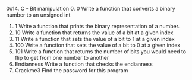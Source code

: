 0x14. C - Bit manipulation
0. 0
Write a function that converts a binary number to an unsigned int
1. 1
Write a function that prints the binary representation of a number.
2. 10
Write a function that returns the value of a bit at a given index
3. 11
Write a function that sets the value of a bit to 1 at a given index
4. 100
Write a function that sets the value of a bit to 0 at a given index
5. 101
Write a function that returns the number of bits you would need to flip to get from one number to another
6. Endianness
Write a function that checks the endianness
7. Crackme3
Find the password for this program
